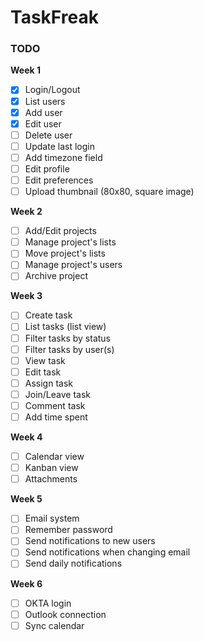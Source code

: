 # TaskFreak

### TODO

__Week 1__

* [x] Login/Logout
* [x] List users
* [x] Add user
* [x] Edit user
* [ ] Delete user
* [ ] Update last login
* [ ] Add timezone field
* [ ] Edit profile
* [ ] Edit preferences
* [ ] Upload thumbnail (80x80, square image)

__Week 2__

* [ ] Add/Edit projects
* [ ] Manage project's lists
* [ ] Move project's lists
* [ ] Manage project's users
* [ ] Archive project

__Week 3__

* [ ] Create task
* [ ] List tasks (list view)
* [ ] Filter tasks by status
* [ ] Filter tasks by user(s)
* [ ] View task
* [ ] Edit task
* [ ] Assign task
* [ ] Join/Leave task
* [ ] Comment task
* [ ] Add time spent

__Week 4__
* [ ] Calendar view
* [ ] Kanban view
* [ ] Attachments

__Week 5__
* [ ] Email system
* [ ] Remember password
* [ ] Send notifications to new users
* [ ] Send notifications when changing email
* [ ] Send daily notifications

__Week 6__
* [ ] OKTA login
* [ ] Outlook connection
* [ ] Sync calendar
